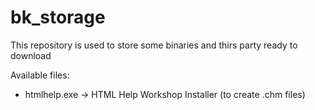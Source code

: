 # bk_storage
This repository is used to store some binaries and thirs party ready to download

Available files:
 - htmlhelp.exe -> HTML Help Workshop Installer (to create .chm files)
